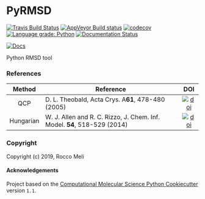 PyRMSD
==============================
[//]: # (Badges)
[![Travis Build Status](https://travis-ci.org/RMeli/pyrmsd.svg?branch=master)](https://travis-ci.org/RMeli/pyrmsd)
[![AppVeyor Build status](https://ci.appveyor.com/api/projects/status/rhd5wi1ce7i24hgb/branch/master?svg=true)](https://ci.appveyor.com/project/rhd5wi1ce7i24hgb/pyrmsd/branch/master)
[![codecov](https://codecov.io/gh/RMeli/pyrmsd/branch/master/graph/badge.svg)](https://codecov.io/gh/RMeli/pyrmsd/branch/master)
[![Language grade: Python](https://img.shields.io/lgtm/grade/python/g/RMeli/pyrmsd.svg?logo=lgtm&logoWidth=18)](https://lgtm.com/projects/g/RMeli/pyrmsd/context:python)
[![Documentation Status](https://readthedocs.org/projects/pyrmsd/badge/?version=latest)](https://pyrmsd.readthedocs.io/en/latest/?badge=latest)

[![Docs](https://img.shields.io/badge/docs-pyrmsd.readthedocs.io-blueviolet)](https://pyrmsd.readthedocs.io)

Python RMSD tool

### References

| Method    | Reference                                          | DOI |
| :-------: | -------------------------------------------------- | :--: |
| QCP       | D. L. Theobald, Acta Crys. A**61**, 478-480 (2005) | [![doi](https://img.shields.io/badge/doi-10.1107%2FS0108767305015266-blue)](https://doi.org/10.1107/S0108767305015266) |
| Hungarian | W. J. Allen and R. C. Rizzo, J. Chem. Inf. Model. **54**, 518-529 (2014) | [![doi](https://img.shields.io/badge/doi-10.1021%2Fci400534h-blue)](https://doi.org/10.1021/ci400534h)

### Copyright

Copyright (c) 2019, Rocco Meli

#### Acknowledgements
 
Project based on the 
[Computational Molecular Science Python Cookiecutter](https://github.com/molssi/cookiecutter-cms) version `1.1`.
